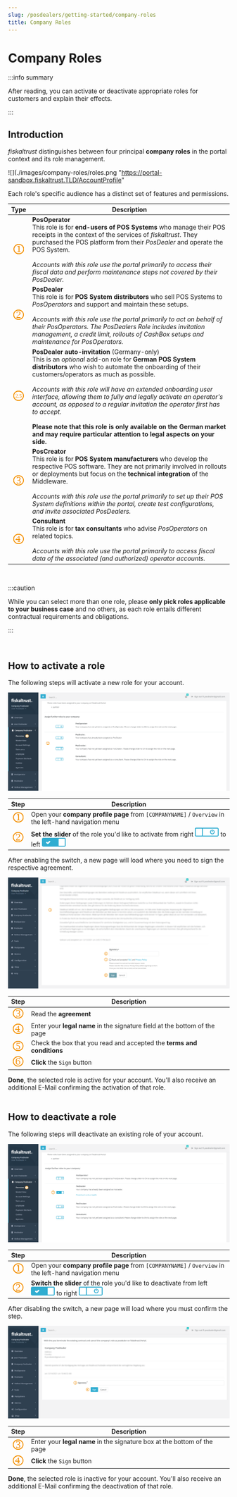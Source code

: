 ```yaml
---
slug: /posdealers/getting-started/company-roles
title: Company Roles
---
```

# Company Roles

:::info summary

After reading, you can activate or deactivate appropriate roles for customers and explain their effects.

:::

## Introduction

*fiskaltrust* distinguishes between four principal **company roles** in the portal context and its role management.

![](./images/company-roles/roles.png "https://portal-sandbox.fiskaltrust.TLD/AccountProfile"

Each role's specific audience has a distinct set of features and permissions.


|                  Type                   | Description                                                  |
| :-------------------------------------: | ------------------------------------------------------------ |
|![](../images/numbers/1.png)       | **PosOperator**<br />This role is for **end-users of POS Systems** who manage their POS receipts in the context of the services of *fiskaltrust*. They purchased the POS platform from their *PosDealer* and operate the POS System.<br /><br />*Accounts with this role use the portal primarily to access their fiscal data and perform maintenance steps not covered by their PosDealer.* |
|      ![](../images/numbers/2.png)       | **PosDealer**<br />This role is for **POS System distributors** who sell POS Systems to *PosOperators* and support and maintain these setups.<br /><br />*Accounts with this role use the portal primarily to act on behalf of their PosOperators. The PosDealers Role includes invitation management, a credit limit, rollouts of CashBox setups and maintenance for PosOperators.* |
| ![](./images/company-roles/twofive.png) | **PosDealer auto-invitation** (Germany-only)<br />This is an *optional* add-on role for **German POS System distributors** who wish to automate the onboarding of their customers/operators as much as possible.<br /><br />*Accounts with this role will have an extended onboarding user interface, allowing them to fully and legally activate an operator's account, as opposed to a regular invitation the operator first has to accept.*<br /><br />**Please note that this role is only available on the German market and may require particular attention to legal aspects on your side.** |
|      ![](../images/numbers/3.png)       | **PosCreator**<br />This role is for **POS System manufacturers** who develop the respective POS software. They are not primarily involved in rollouts or deployments but focus on the **technical integration** of the Middleware.<br /><br />*Accounts with this role use the portal primarily to set up their POS System definitions within the portal, create test configurations, and invite associated PosDealers.* |
|      ![](../images/numbers/4.png)       | **Consultant**<br />This role is for **tax consultants** who advise *PosOperators* on related topics.<br /><br />*Accounts with this role use the portal primarily to access fiscal data of the associated (and authorized) operator accounts.* |

<br />

:::caution

While you can select more than one role, please **only pick roles applicable to your business case** and no others, as each role entails different contractual requirements and obligations.

:::

<br />



## How to activate a role

The following steps will activate a new role for your account.



![](./images/company-roles/role-activate.png "https://portal-sandbox.fiskaltrust.TLD/AccountProfile")

|             Step             | Description                                                  |
| :--------------------------: | ------------------------------------------------------------ |
| ![](../images/numbers/1.png) | Open your **company profile page** from `[COMPANYNAME]` / `Overview` in the left-hand navigation menu |
| ![](../images/numbers/2.png) | **Set the slider** of the role you'd like to activate from right ![](./images/company-roles/slider-off.png) to left ![](./images/company-roles/slider-on.png) |


After enabling the switch, a new page will load where you need to sign the respective agreement.

![](./images/company-roles/sign-contract.png "https://portal-sandbox.fiskaltrust.TLD/AccountProfile")

|             Step             | Description                                                  |
| :--------------------------: | ------------------------------------------------------------ |
| ![](../images/numbers/3.png) | Read the **agreement**                                       |
| ![](../images/numbers/4.png) | Enter your **legal name** in the signature field at the bottom of the page |
| ![](../images/numbers/5.png) | Check the box that you read and accepted the **terms and conditions** |
| ![](../images/numbers/6.png) | **Click** the `Sign` button                                  |

**Done**, the selected role is active for your account. You'll also receive an additional E-Mail confirming the activation of that role.<br /><br />

## How to deactivate a role

The following steps will deactivate an existing role of your account.



![](./images/company-roles/role-deactivate.png "https://portal-sandbox.fiskaltrust.TLD/AccountProfile")


|             Step             | Description                                                  |
| :--------------------------: | ------------------------------------------------------------ |
| ![](../images/numbers/1.png) | Open your **company profile page** from `[COMPANYNAME]` / `Overview` in the left-hand navigation menu |
| ![](../images/numbers/2.png) | **Switch the slider** of the role you'd like to deactivate from left ![](./images/company-roles/slider-on.png) to right ![](./images/company-roles/slider-off.png) |


After disabling the switch, a new page will load where you must confirm the step.

![](./images/company-roles/cancel-contract.png)

|             Step             | Description                                                  |
| :--------------------------: | ------------------------------------------------------------ |
| ![](../images/numbers/3.png) | Enter your **legal name** in the signature box at the bottom of the page |
| ![](../images/numbers/4.png) | **Click** the `Sign` button                                  |

**Done**, the selected role is inactive for your account. You'll also receive an additional E-Mail confirming the deactivation of that role.